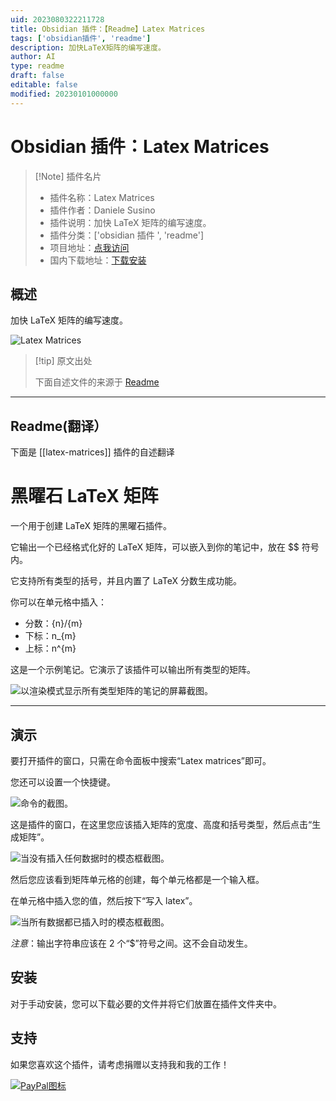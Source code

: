 ```yaml
---
uid: 2023080322211728
title: Obsidian 插件：【Readme】Latex Matrices
tags: ['obsidian插件', 'readme']
description: 加快LaTeX矩阵的编写速度。
author: AI
type: readme
draft: false
editable: false
modified: 20230101000000
---
```


# Obsidian 插件：Latex Matrices

> [!Note] 插件名片
> - 插件名称：Latex Matrices
> - 插件作者：Daniele Susino
> - 插件说明：加快 LaTeX 矩阵的编写速度。
> - 插件分类：['obsidian 插件 ', 'readme']
> - 项目地址：[点我访问](https://github.com/Deltekk/Obsidian-Latex-Matrices)
> - 国内下载地址：[下载安装](https://pkmer.cn/products/plugin/pluginMarket/?latex-matrices)

## 概述

加快 LaTeX 矩阵的编写速度。

![Latex Matrices](https://cdn.pkmer.cn/covers/latex-matrices.png!pkmer)

> [!tip] 原文出处
>
>下面自述文件的来源于 [Readme](https://ghproxy.net/https://raw.githubusercontent.com/Deltekk/Obsidian-Latex-Matrices/main/README.md)
>

---

## Readme(翻译）

下面是 [[latex-matrices]] 插件的自述翻译

# 黑曜石 LaTeX 矩阵

一个用于创建 LaTeX 矩阵的黑曜石插件。

它输出一个已经格式化好的 LaTeX 矩阵，可以嵌入到你的笔记中，放在 $$ 符号内。

它支持所有类型的括号，并且内置了 LaTeX 分数生成功能。

你可以在单元格中插入：

  - 分数：{n}/{m}
  - 下标：n_{m}
  - 上标：n^{m}

这是一个示例笔记。它演示了该插件可以输出所有类型的矩阵。

![以渲染模式显示所有类型矩阵的笔记的屏幕截图。](./Images/MatricesExample.png)

---

## 演示

要打开插件的窗口，只需在命令面板中搜索“Latex matrices”即可。

您还可以设置一个快捷键。

![命令的截图。](./Images/MatricesExampleCommand.png)

这是插件的窗口，在这里您应该插入矩阵的宽度、高度和括号类型，然后点击“生成矩阵”。

![当没有插入任何数据时的模态框截图。](./Images/MatricesExampleCreation1.png)

然后您应该看到矩阵单元格的创建，每个单元格都是一个输入框。

在单元格中插入您的值，然后按下“写入 latex”。

![当所有数据都已插入时的模态框截图。](./Images/MatricesExampleCreation2.png)

*注意*：输出字符串应该在 2 个“$”符号之间。这不会自动发生。

## 安装

对于手动安装，您可以下载必要的文件并将它们放置在插件文件夹中。

## 支持

如果您喜欢这个插件，请考虑捐赠以支持我和我的工作！

[![PayPal图标](https://raw.githubusercontent.com/chetachiezikeuzor/Highlightr-Plugin/master/assets/paypal.svg)](https://www.paypal.com/paypalme/DanieleSus)
